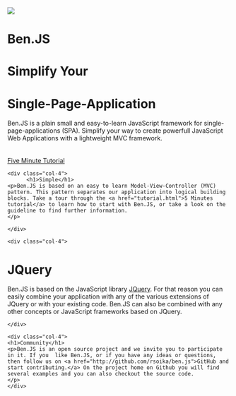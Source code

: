 <!-- custom site -->
<div class="feature-main">


<div class="row" id="container">

<div class="col-4">

<img class="logo" src="img/AM034C.png" />

</div>
	
<div class="col-8">
<h1 class="lead">Ben.JS</h1>
<h1>Simplify Your</h1>
<h1>Single-Page-Application</h1>

<p>Ben.JS is a plain small and easy-to-learn JavaScript framework for single-page-applications (SPA). Simplify your way to create powerfull JavaScript Web Applications with a lightweight MVC framework.
		<br /><br /><br />
		<a href="tutorial.html" class="feature-btn">Five Minute Tutorial</a>
		</p>
</div>
 	
</div>


</div>

<div class="feature-sub">


<div class="row" id="container">

	<div class="col-4">
          <h1>Simple</h1>        
	<p>Ben.JS is based on an easy to learn Model-View-Controller (MVC) pattern. This pattern separates our application into logical building blocks. Take a tour through the <a href="tutorial.html">5 Minutes tutorial</a> to learn how to start with Ben.JS, or take a look on the guideline to find further information. 
	</p>
	
	</div>

	<div class="col-4">
<h1>JQuery</h1>
	<p>Ben.JS is based on the JavaScript library <a href="https://jquery.org/" target="_blank">JQuery</a>. For that reason 
	you can easily combine your application with any of the various extensions of JQuery or with your existing code.
	Ben.JS can also be combined with any other concepts or JavaScript frameworks based on JQuery.</p>
	
	</div>

	<div class="col-4">
	<h1>Community</h1>
	<p>Ben.JS is an open source project and we invite you to participate in it. If you  like Ben.JS, or if you have any ideas or questions, then follow us on <a href="http://github.com/rsoika/ben.js">GitHub and start contributing.</a> On the project home on Github you will find several examples and you can also checkout the source code. 
	</p>
	</div>


</div>

</div>